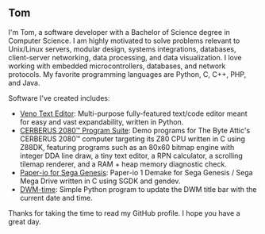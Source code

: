 ## Tom

I'm Tom, a software developer with a Bachelor of Science degree in Computer Science. I am highly motivated to solve problems relevant to Unix/Linux servers, modular design, systems integrations, databases, client-server networking, data processing, and data visualization.
I love working with embedded microcontrollers, databases, and network protocols. My favorite programming languages are Python, C, C++, PHP, and Java.

Software I've created includes:
- [Veno Text Editor](https://github.com/TomAwezome/veno): Multi-purpose fully-featured text/code editor meant for easy and vast expandability, written in Python.
- [CERBERUS 2080™ Program Suite](https://github.com/TomAwezome/cerberus2080-c-demos): Demo programs for The Byte Attic's CERBERUS 2080™ computer targeting its Z80 CPU written in C using Z88DK, featuring programs such as an 80x60 bitmap engine with integer DDA line draw, a tiny text editor, a RPN calculator, a scrolling tilemap renderer, and a RAM + heap memory diagnostic check.
- [Paper-io for Sega Genesis](https://github.com/TomAwezome/paper-io-genesis): Paper-io 1 Demake for Sega Genesis / Sega Mega Drive written in C using SGDK and gendev. 
- [DWM-time](https://github.com/TomAwezome/dwm-time): Simple Python program to update the DWM title bar with the current date and time.

Thanks for taking the time to read my GitHub profile. I hope you have a great day.
